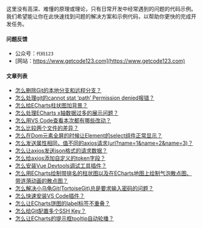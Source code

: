 
这里没有高深、难懂的原理或理论，只有日常开发中经常遇到的问题的代码示例。我们希望能让你在此快速找到问题的解决方案和示例代码，以帮助你更快的完成开发任务。
#### 问题反馈
* 公众号：`代码123`
* [网站：https://www.getcode123.com](https://www.getcode123.com)
#### 文章列表
* [怎么删除Git的本地分支和远程分支？](https://www.getcode123.com/how-to-delete-git-branch)
* [怎么处理git的cannot stat ‘path’ Permission denied报错？](https://www.getcode123.com/how-to-deal-the-error-cannot-stat-path-permission-denied)
* [怎么给ECharts柱状图加背景？](https://www.getcode123.com/how-to-add-backgroundcolor-to-the-bar)
* [怎么处理ECharts x轴数据过多的展示问题？](https://www.getcode123.com/how-to-deal-too-much-data-in-xaxis)
* [怎么用VS Code查看本次都有哪些改动？](https://www.getcode123.com/how-to-compare-the-version)
* [怎么比较两个文件的差异？](https://www.getcode123.com/how-to-compare-the-documents)
* [怎么在Dom元素全屏的时候让Element的select组件正常显示？](https://www.getcode123.com/how-to-show-select-component-fullscreen)
* [怎么发送属性相同，值不同的axios请求(url?name=1&name=2&name=3)？](https://www.getcode123.com/how-to-set-same-property-different-value)
* [怎么让axios发送json格式的请求数据？](https://www.getcode123.com/how-to-set-axios-header-json)
* [怎么给axios添加自定义的token字段？](https://www.getcode123.com/how-to-set-axios-token)
* [怎么安装Vue Devtools调试工具插件？](https://www.getcode123.com/how-to-install-vue-devtools)
* [怎么用ECharts绘制带排名的柱状图以及在ECharts地图上绘制气泡散点图、带涟漪动画的散点图？](https://www.getcode123.com/how-to-draw-echarts-map-and-rank-bar)
* [怎么解决小乌龟Git(TortoiseGit)总是要求输入密码的问题？](https://www.getcode123.com/how-to-fix-tortoisegit-password-problem)
* [怎么快速安装VS Code插件？](https://www.getcode123.com/how-to-setup-vs-code-extensions)
* [怎么让ECharts饼图的label标签不重叠？](https://www.getcode123.com/how-to-handle-echarts-label)
* [怎么给Git配置多个SSH Key？](https://www.getcode123.com/how-to-set-multiple-ssh-key)
* [怎么让ECharts的提示框tooltip自动轮播？](https://www.getcode123.com/how-to-let-echarts-tooltip-autoshow)

